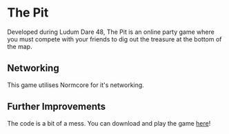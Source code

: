 # The Pit
Developed during Ludum Dare 48, The Pit is an online party game where you must compete with your friends to dig out the treasure at the bottom of the map.

## Networking
This game utilises Normcore for it's networking.

## Further Improvements
The code is a bit of a mess. You can download and play the game [here](https://carlosgonzalez.itch.io/the-pit)!
